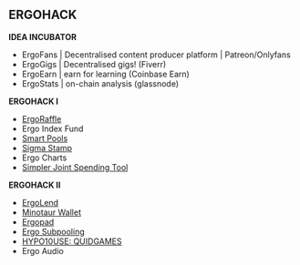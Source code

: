 
## ERGOHACK

**IDEA INCUBATOR**

- ErgoFans | Decentralised content producer platform | Patreon/Onlyfans
- ErgoGigs | Decentralised gigs! (Fiverr)
- ErgoEarn | earn for learning (Coinbase Earn)
- ErgoStats | on-chain analysis (glassnode)


**ERGOHACK I**

- [ErgoRaffle](https://github.com/ErgoRaffle)
- Ergo Index Fund
- [Smart Pools](https://github.com/WilfordGrimley/ErgoSmartPools)
- [Sigma Stamp](https://www.sigmastamp.ml/)
- Ergo Charts
- [Simpler Joint Spending Tool](https://www.ergoforum.org/t/a-simpler-collective-spending-approach-for-everyone/476%20)

**ERGOHACK II**

- [ErgoLend](https://github.com/Ergo-Lend/)
- [Minotaur Wallet](https://github.com/minotaur-ergo/minotaur-wallet)
- [Ergopad](https://github.com/Ergohack-Dashboard-Project)
- [Ergo Subpooling](https://github.com/K-Singh/ergo-subpooling)
- [HYPO10USE: QUIDGAMES](https://github.com/hypo10use/quid-games)
- Ergo Audio